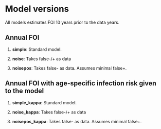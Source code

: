 
# Model versions

All models estimates FOI 10 years prior to the data years.

## Annual FOI

1. **simple**: Standard model.

1. **noise**: Takes false-/+ as data

1. **noisepos**: Takes false- as data. Assumes minimal false+.


## Annual FOI with age-specific infection risk given to the model

1. **simple_kappa**: Standard model.

1. **noise_kappa**: Takes false-/+ as data

1. **noisepos_kappa**: Takes false- as data. Assumes minimal false+.

